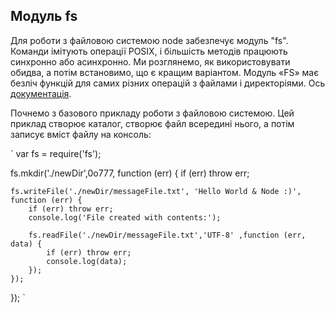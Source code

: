 ## Модуль fs

  Для роботи з файловою системою node забезпечує модуль "fs". Команди імітують операції POSIX, і більшість методів працюють синхронно або асинхронно. Ми розглянемо, як використовувати обидва, а потім встановимо, що є кращим варіантом. Модуль «FS» має безліч функцій для самих різних операцій з файлами і директоріями. Ось [документація](https://nodejs.org/dist/latest-v4.x/docs/api/fs.html).
  
  Почнемо з базового прикладу роботи з файловою системою. Цей приклад створює каталог, створює файл всередині нього, а потім записує вміст файлу на консоль:
  
  ` var fs = require('fs');

fs.mkdir('./newDir',0o777, function (err) {
    if (err) throw err;

    fs.writeFile('./newDir/messageFile.txt', 'Hello World & Node :)', function (err) {
        if (err) throw err;
        console.log('File created with contents:');

        fs.readFile('./newDir/messageFile.txt','UTF-8' ,function (err, data) {
            if (err) throw err;
            console.log(data);
        });
    });
}); `
